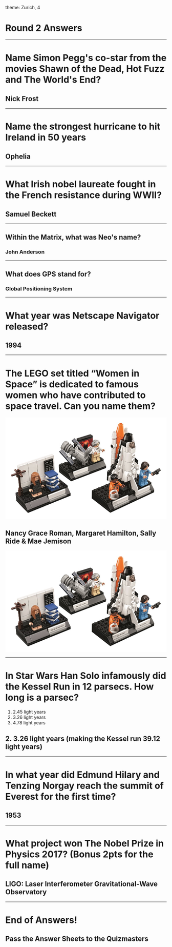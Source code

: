 theme: Zurich, 4

# Round 2 Answers

---

# Name Simon Pegg's co-star from the movies Shawn of the Dead, Hot Fuzz and The World's End?

## Nick Frost

---

# Name the strongest hurricane to hit Ireland in 50 years

## Ophelia

---

# What Irish nobel laureate fought in the French resistance during WWII?

## Samuel Beckett

---

## Within the Matrix, what was Neo's name?

### John Anderson

---

## What does GPS stand for?

### Global Positioning System

---

# What year was Netscape Navigator released?

## 1994

---

# The LEGO set titled “Women in Space” is dedicated to famous women who have contributed to space travel. Can you name them?
![inline fit](lego-women-nasa-redacted.jpg)

## Nancy Grace Roman, Margaret Hamilton, Sally Ride & Mae Jemison
![inline fit](lego-women-nasa.jpg)

---

# In Star Wars Han Solo infamously did the Kessel Run in 12 parsecs. How long is a parsec?
1. 2.45 light years
2. 3.26 light years
3. 4.78 light years

## 2. 3.26 light years (making the Kessel run 39.12 light years)

---

# In what year did Edmund Hilary and Tenzing Norgay reach the summit of Everest for the first time?

## 1953

---

# What project won The Nobel Prize in Physics 2017? (Bonus 2pts for the full name)

## LIGO: Laser Interferometer Gravitational-Wave Observatory



---

# End of Answers!

## Pass the Answer Sheets to the Quizmasters

